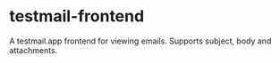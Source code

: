 # testmail-frontend
A testmail.app frontend for viewing emails. Supports subject, body and attachments.
